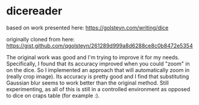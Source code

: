 # dicereader

based on work presented here: https://golsteyn.com/writing/dice

originally cloned from here: https://gist.github.com/qgolsteyn/261289d999a8d6288ce8c0b8472e5354

The original work was good and I'm trying to improve it for my needs. Specifically, I found that its accuracy improved when you could "zoom" in on the dice. So I implemented an approach that will automatically zoom in (really crop image). Its accuracy is pretty good and I find that substituting Gaussian blur seems to work better than the original method. Still experimenting, as all of this is still in a controlled environment as opposed to dice on craps table (for example :).
